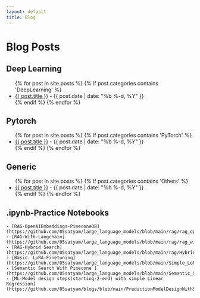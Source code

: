 ```yaml
---
layout: default
title: Blog
---
```


# Blog Posts

<h2>Deep Learning</h2>
<ul class="blog-listing">
{% for post in site.posts %}
    {% if post.categories contains 'DeepLearning' %}
    <li><a href="{{ post.url | absolute_url }}" target="_blank">{{ post.title }}</a> - {{ post.date | date: "%b %-d, %Y" }}</li>
    {% endif %}
{% endfor %}
</ul>

<h2>Pytorch</h2>
<ul class="blog-listing">
{% for post in site.posts %}
    {% if post.categories contains 'PyTorch' %}
    <li><a href="{{ post.url | absolute_url }}" target="_blank">{{ post.title }}</a> - {{ post.date | date: "%b %-d, %Y" }}</li>
    {% endif %}
{% endfor %}
</ul>

<h2>Generic</h2>
<ul class="blog-listing">
{% for post in site.posts %}
    {% if post.categories contains 'Others' %}
    <li><a href="{{ post.url | absolute_url }}" target="_blank">{{ post.title }}</a> - {{ post.date | date: "%b %-d, %Y" }}</li>
    {% endif %}
{% endfor %}
</ul>

## .ipynb-Practice Notebooks
    - [RAG-OpenAIEmbeddings-PineconeDB](https://github.com/05satyam/large_language_models/blob/main/rag/rag_openai_embedding_and_pinecone.ipynb)
    - [RAG-With-Langchain](https://github.com/05satyam/large_language_models/blob/main/rag/rag_with_langchain.ipynb)
    - [RAG-Hybrid Search](https://github.com/05satyam/large_language_models/blob/main/rag/HybridSearch.ipynb)
    - [Basic: LoRA-Finetuning](https://github.com/05satyam/large_language_models/blob/main/Simple_LoRA.ipynb)
    - [Semantic Search With Pinecone ](https://github.com/05satyam/large_language_models/blob/main/Semantic_Search_With_Pinecone.ipynb)
    - [ML-Model design steps(starting-2-end) with simple Linear Regression](https://github.com/05satyam/blogs/blob/main/PredictionModelDesignWithStepAndExample.ipynb)
